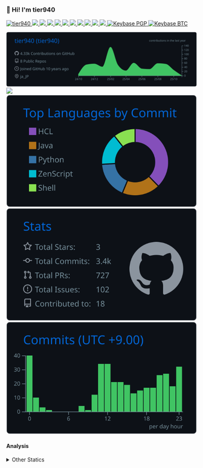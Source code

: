 ### 👋 Hi! I'm tier940

<p align="left"> 
  <a href="https://github.com/tier940/tier940/">
    <img src="https://komarev.com/ghpvc/?username=tier940" alt="tier940" />
  </a>
  <a href="http://twitter.com/tier940">
    <img height="20" src="https://img.shields.io/twitter/follow/tier940?label=Twitter&logo=twitter&style=flat" />
  </a>
  <a href="https://github.com/tier940">
    <img height="20" src="https://img.shields.io/github/followers/tier940?label=follow&logo=github&style=flat" />
  </a>
  <a href="https://www.reddit.com/user/tier940">
    <img height="20" src="https://img.shields.io/reddit/user-karma/combined/tier940?label=Reddit&logo=reddit&style=flat" />
  </a>
  <a href="https://stackoverflow.com/users/17317833/tier940">
    <img height="20" src="https://img.shields.io/stackexchange/stackoverflow/r/17317833?label=StackOverflow&logo=stack-overflow&style=flat" />
  </a>
  <a href="https://zenn.dev/tier940">
    <img height="20" src="https://zenn.badge.nikaera.com/s/tier940/likes" />
  </a>
  <a href="https://zenn.dev/tier940">
    <img height="20" src="https://zenn.badge.nikaera.com/s/tier940/followers" />
  </a>
  <a href="https://zenn.dev/tier940">
    <img height="20" src="https://zenn.badge.nikaera.com/s/tier940/articles" />
  </a>
  <a href="http://qiita.com/tier940">
    <img height="20" src="https://qiita-badge.apiapi.app/s/tier940/posts.svg" />
  </a>
  <a href="http://qiita.com/tier940">
    <img height="20" src="https://qiita-badge.apiapi.app/s/tier940/contributions.svg" />
  </a>
  <a href="https://github.com/tier940/tier940/">
    <img height="20" src="https://github.com/tier940/tier940/actions/workflows/main.yml/badge.svg" />
  </a>
  <a href="https://keybase.io/tier940">
    <img alt="Keybase PGP" src="https://img.shields.io/keybase/pgp/tier940">
  </a>
  <a href="https://keybase.io/tier940">
    <img alt="Keybase BTC" src="https://img.shields.io/keybase/btc/tier940">
  </a>
</p>

[![](https://raw.githubusercontent.com/tier940/tier940/main/profile-summary-card-output/github_dark/0-profile-details.svg)](https://github.com/vn7n24fzkq/github-profile-summary-cards)
[![](https://raw.githubusercontent.com/tier940/tier940/main/profile-summary-card-output/github_dark/1-repos-per-language.svg)](https://github.com/vn7n24fzkq/github-profile-summary-cards) [![](https://raw.githubusercontent.com/tier940/tier940/main/profile-summary-card-output/github_dark/2-most-commit-language.svg)](https://github.com/vn7n24fzkq/github-profile-summary-cards)
[![](https://raw.githubusercontent.com/tier940/tier940/main/profile-summary-card-output/github_dark/3-stats.svg)](https://github.com/vn7n24fzkq/github-profile-summary-cards) [![](https://raw.githubusercontent.com/tier940/tier940/main/profile-summary-card-output/github_dark/4-productive-time.svg)](https://github.com/vn7n24fzkq/github-profile-summary-cards)


#### Analysis
<!-- <img height="150" src="https://github.com/tier940/tier940/blob/master/images/stat.svg" alt="Alternative Text"/> -->

<details>
  <summary>Other Statics</summary>
  <!--START_SECTION:waka-->
![Code Time](http://img.shields.io/badge/Code%20Time-5%2C299%20hrs%2041%20mins-blue)

**🐱 My GitHub Data** 

> 📦 46.1 kB Used in GitHub's Storage 
 > 
> 💼 Opted to Hire
 > 
> 📜 13 Public Repositories 
 > 
> 🔑 6 Private Repositories 
 > 
**I'm an Early 🐤** 

```text
🌞 Morning                2500 commits        ████░░░░░░░░░░░░░░░░░░░░░   16.38 % 
🌆 Daytime                5553 commits        █████████░░░░░░░░░░░░░░░░   36.37 % 
🌃 Evening                5620 commits        █████████░░░░░░░░░░░░░░░░   36.81 % 
🌙 Night                  1594 commits        ███░░░░░░░░░░░░░░░░░░░░░░   10.44 % 
```
📅 **I'm Most Productive on Saturday** 

```text
Monday                   1642 commits        ███░░░░░░░░░░░░░░░░░░░░░░   10.76 % 
Tuesday                  2398 commits        ████░░░░░░░░░░░░░░░░░░░░░   15.71 % 
Wednesday                1842 commits        ███░░░░░░░░░░░░░░░░░░░░░░   12.07 % 
Thursday                 1562 commits        ███░░░░░░░░░░░░░░░░░░░░░░   10.23 % 
Friday                   2208 commits        ████░░░░░░░░░░░░░░░░░░░░░   14.46 % 
Saturday                 2920 commits        █████░░░░░░░░░░░░░░░░░░░░   19.13 % 
Sunday                   2695 commits        ████░░░░░░░░░░░░░░░░░░░░░   17.65 % 
```


📊 **This Week I Spent My Time On** 

```text
🕑︎ Time Zone: Asia/Tokyo

💬 Programming Languages: 
Other                    30 hrs 16 mins      ██████████████████░░░░░░░   71.31 % 
Terraform                3 hrs 14 mins       ██░░░░░░░░░░░░░░░░░░░░░░░   07.64 % 
YAML                     2 hrs 45 mins       ██░░░░░░░░░░░░░░░░░░░░░░░   06.49 % 
Bash                     1 hr 57 mins        █░░░░░░░░░░░░░░░░░░░░░░░░   04.60 % 
Markdown                 1 hr 34 mins        █░░░░░░░░░░░░░░░░░░░░░░░░   03.69 % 

🔥 Editors: 
Chrome                   31 hrs 57 mins      ███████████████████░░░░░░   75.25 % 
VS Code                  8 hrs 32 mins       █████░░░░░░░░░░░░░░░░░░░░   20.10 % 
Edge                     1 hr 21 mins        █░░░░░░░░░░░░░░░░░░░░░░░░   03.19 % 
IntelliJ IDEA            37 mins             ░░░░░░░░░░░░░░░░░░░░░░░░░   01.46 % 

💻 Operating System: 
Windows                  34 hrs 13 mins      ████████████████████░░░░░   80.60 % 
Linux                    8 hrs 14 mins       █████░░░░░░░░░░░░░░░░░░░░   19.40 % 
```

**I Mostly Code in Java** 

```text
Java                     13 repos            ████████████░░░░░░░░░░░░░   46.43 % 
Shell                    3 repos             ███░░░░░░░░░░░░░░░░░░░░░░   10.71 % 
ZenScript                3 repos             ███░░░░░░░░░░░░░░░░░░░░░░   10.71 % 
Python                   2 repos             ██░░░░░░░░░░░░░░░░░░░░░░░   07.14 % 
HTML                     1 repo              █░░░░░░░░░░░░░░░░░░░░░░░░   03.57 % 
```



**Timeline**

![Lines of Code chart](https://raw.githubusercontent.com/tier940/tier940/main/assets/bar_graph.png)


 Last Updated on 26/02/2025 00:36:54 UTC
<!--END_SECTION:waka-->
</details>
